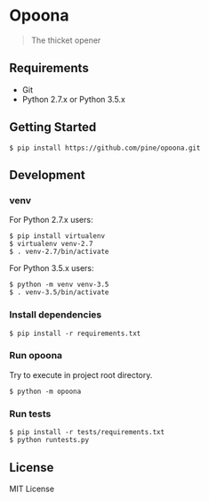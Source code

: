 # Opoona
> The thicket opener

## Requirements

- Git
- Python 2.7.x or Python 3.5.x

## Getting Started

```
$ pip install https://github.com/pine/opoona.git
```

## Development
### venv
For Python 2.7.x users:

```
$ pip install virtualenv
$ virtualenv venv-2.7
$ . venv-2.7/bin/activate
```

For Python 3.5.x users:

```
$ python -m venv venv-3.5
$ . venv-3.5/bin/activate
```

### Install dependencies

```
$ pip install -r requirements.txt
```

### Run opoona
Try to execute in project root directory.

```
$ python -m opoona
```

### Run tests

```
$ pip install -r tests/requirements.txt
$ python runtests.py
```

## License
MIT License
